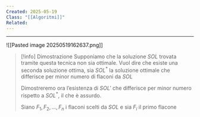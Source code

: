 ```yaml
---
Created: 2025-05-19
Class: "[[Algoritmi]]"
Related:
---
```

---
![[Pasted image 20250519162637.png]]

>[!info] Dimostrazione
>Supponiamo che la soluzione $SOL$ trovata tramite questa tecnica non sia ottimale. Vuol dire che esiste una seconda soluzione ottima, sia $SOL^*$ la soluzione ottimale che differisce per minor numero di flaconi da $SOL$
>
>Dimostreremo ora l’esistenza di $SOL'$ che differisce per minor numero rispetto a $SOL^*$, il che è assurdo.
>
>Siano $F_{1},F_{2},\dots,F_{n}$ i flaconi scelti da $SOL$ e sia $F_{i}$ il primo flacone 